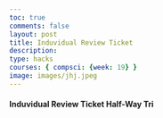 ```yaml
---
toc: true
comments: false
layout: post
title: Induvidual Review Ticket
description: 
type: hacks
courses: { compsci: {week: 19} }
image: images/jhj.jpeg
---
```



#### Induvidual Review Ticket Half-Way Tri

<script src="https://utteranc.es/client.js"
    repo="srivaidyas/student2.0"
    issue-term="pathname"
    label="comments"
    theme="github-light"
    crossorigin="anonymous"
    async>
</script>


